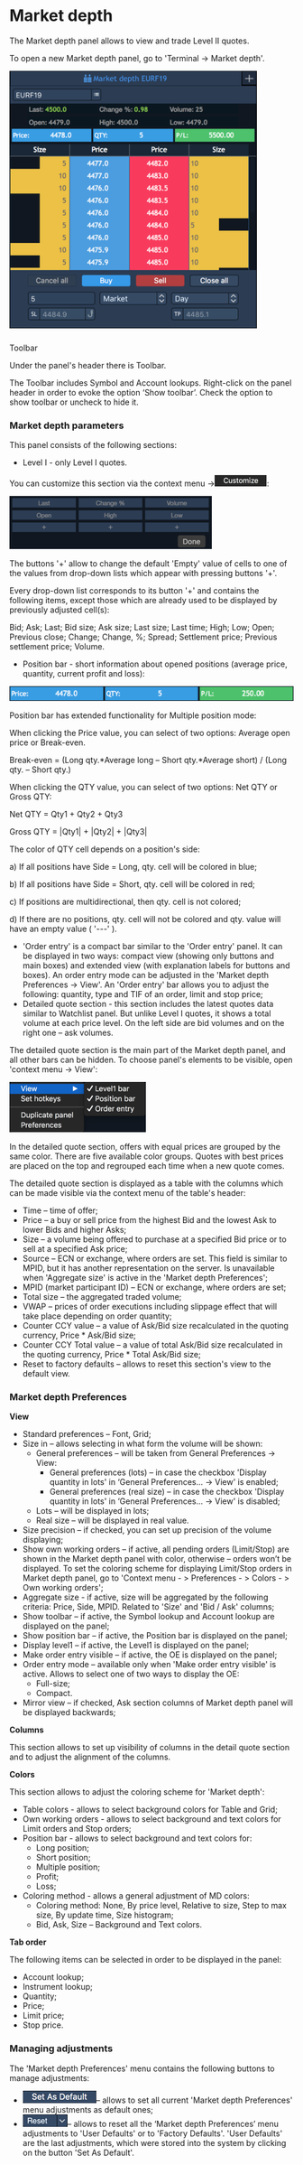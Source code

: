 # Market depth

The Market depth panel allows to view and trade Level II quotes.

To open a new Market depth panel, go to 'Terminal -&gt; Market depth'.

![](../../.gitbook/assets/market1.png)

### 
Toolbar

Under the panel's header there is Toolbar.

The Toolbar includes Symbol and Account lookups. Right-click on the panel header in order to evoke the option ‘Show toolbar’. Check the option to show toolbar or uncheck to hide it.

### **Market depth parameters**

This panel consists of the following sections:

* Level I - only Level I quotes.

 You can customize this section via the context menu -&gt;![](../../.gitbook/assets/smallest.png):

![](../../.gitbook/assets/customize1.png)

The buttons '+' allow to change the default 'Empty' value of cells to one of the values from drop-down lists which appear with pressing buttons '+'.

Every drop-down list corresponds to its button '+' and contains the following items, except those which are already used to be displayed by previously adjusted cell\(s\):

Bid; Ask; Last; Bid size; Ask size; Last size; Last time; High; Low; Open; Previous close; Change; Change, %; Spread; Settlement price; Previous settlement price; Volume.

* Position bar - short information about opened positions \(average price, quantity, current profit and loss\): 

![](../../.gitbook/assets/position-bar-blue.png)


Position bar has extended functionality for Multiple position mode:

When clicking the Price value, you can select of two options: Average open price or Break-even.

Break-even = \(Long qty.\*Average long – Short qty.\*Average short\) / \(Long qty. – Short qty.\)

When clicking the QTY value, you can select of two options: Net QTY or Gross QTY:

Net QTY = Qty1 + Qty2 + Qty3

Gross QTY = \|Qty1\| + \|Qty2\| + \|Qty3\|

The color of QTY cell depends on a position's side:

a\) If all positions have Side = Long, qty. cell will be colored in blue;

b\) If all positions have Side = Short, qty. cell will be colored in red;

c\) If positions are multidirectional, then qty. cell is not colored;

d\) If there are no positions, qty. cell will not be colored and qty. value will have an empty value \( '---' \).

* 'Order entry' is a compact bar similar to the 'Order entry' panel. It can be displayed in two ways: compact view \(showing only buttons and main boxes\) and extended view \(with explanation labels for buttons and boxes\). An order entry mode can be adjusted in the 'Market depth Preferences -&gt; View'. An 'Order entry' bar allows you to adjust the following: quantity, type and TIF of an order, limit and stop price;
* Detailed quote section - this section includes the latest quotes data similar to Watchlist panel. But unlike Level I quotes, it shows a total volume at each price level. On the left side are bid volumes and on the right one – ask volumes.

The detailed quote section is the main part of the Market depth panel, and all other bars can be hidden. To choose panel's elements to be visible, open 'context menu -&gt; View':

![](../../.gitbook/assets/context-menu.png)


In the detailed quote section, offers with equal prices are grouped by the same color. There are five available color groups. Quotes with best prices are placed on the top and regrouped each time when a new quote comes.

The detailed quote section is displayed as a table with the columns which can be made visible via the context menu of the table's header:

* Time – time of offer;
* Price – a buy or sell price from the highest Bid and the lowest Ask to lower Bids and higher Asks;
* Size – a volume being offered to purchase at a specified Bid price or to sell at a specified Ask price;
* Source – ECN or exchange, where orders are set. This field is similar to MPID, but it has another representation on the server. Is unavailable when 'Aggregate size' is active in the 'Market depth Preferences';
* MPID \(market participant ID\) – ECN or exchange, where orders are set;
* Total size – the aggregated traded volume;
* VWAP – prices of order executions including slippage effect that will take place depending on order quantity;
* Counter CCY value – a value of Ask/Bid size recalculated in the quoting currency, Price \* Ask/Bid size;
* Counter CCY Total value – a value of total Ask/Bid size recalculated in the quoting currency, Price \* Total Ask/Bid size;
* Reset to factory defaults – allows to reset this section's view to the default view.

### Market depth Preferences

**View**

* Standard preferences – Font, Grid;
* Size in – allows selecting in what form the volume will be shown:
  * General preferences – will be taken from General Preferences -&gt; View:
    * General preferences \(lots\) – in case the checkbox 'Display quantity in lots' in ‘General Preferences... -&gt; View' is enabled;
    * General preferences \(real size\) – in case the checkbox 'Display quantity in lots' in ‘General Preferences... -&gt; View' is disabled;
  * Lots – will be displayed in lots;
  * Real size – will be displayed in real value.
* Size precision – if checked, you can set up precision of the volume displaying;
* Show own working orders – if active, all pending orders \(Limit/Stop\) are shown in the Market depth panel with color, otherwise – orders won’t be displayed. To set the coloring scheme for displaying Limit/Stop orders in Market depth panel, go to 'Context menu - &gt; Preferences - &gt; Colors - &gt; Own working orders';
* Aggregate size - if active, size will be aggregated by the following criteria: Price, Side, MPID. Related to 'Size' and 'Bid / Ask' columns;
* Show toolbar – if active, the Symbol lookup and Account lookup are displayed on the panel;
* Show position bar – if active, the Position bar is displayed on the panel;
* Display level1 – if active, the Level1 is displayed on the panel;
* Make order entry visible – if active, the OE is displayed on the panel;
* Order entry mode – available only when 'Make order entry visible' is active. Allows to select one of two ways to display the OE:
  * Full-size;
  * Compact.
* Mirror view – if checked, Ask section columns of Market depth panel will be displayed backwards;

**Columns**

This section allows to set up visibility of columns in the detail quote section and to adjust the alignment of the columns.

**Colors**

This section allows to adjust the coloring scheme for 'Market depth':

* Table colors - allows to select background colors for Table and Grid;
* Own working orders - allows to select background and text colors for Limit orders and Stop orders;
* Position bar - allows to select background and text colors for:
  * Long position;
  * Short position;
  * Multiple position;
  * Profit;
  * Loss;
* Coloring method - allows a general adjustment of MD colors:
  * Coloring method: None, By price level, Relative to size, Step to max size, By update time, Size histogram;
  * Bid, Ask, Size – Background and Text colors.

**Tab order**

The following items can be selected in order to be displayed in the panel:

* Account lookup;
* Instrument lookup;
* Quantity;
* Price;
* Limit price;
* Stop price.

### Managing adjustments

The 'Market depth Preferences' menu contains the following buttons to manage adjustments:

* ![](../../.gitbook/assets/set%20%281%29.png)– 
  allows to set all current 'Market depth Preferences' menu adjustments as default ones;
* ![](../../.gitbook/assets/reset%20%281%29.png)– 
  allows to reset all the ‘Market depth Preferences’ menu adjustments to 'User Defaults' or to 'Factory Defaults'. 'User Defaults' are the last adjustments, which were stored into the system by clicking on the button 'Set As Default'.

